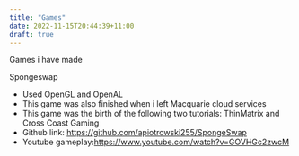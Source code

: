 ```yaml
---
title: "Games"
date: 2022-11-15T20:44:39+11:00
draft: true
---
```

Games i have made

Spongeswap
- Used OpenGL and OpenAL
- This game was also finished when i left Macquarie cloud services
- This game was the birth of the following two tutorials: ThinMatrix and Cross Coast Gaming
- Github link: https://github.com/apiotrowski255/SpongeSwap
- Youtube gameplay:https://www.youtube.com/watch?v=GOVHGc2zwcM
